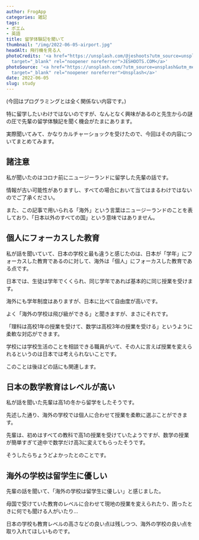 ```yaml
---
author: FrogApp
categories: 雑記
tags:
- ポエム
- 英語
title: 留学体験記を聞いて
thumbnail: "/img/2022-06-05-airport.jpg"
headAlt: 飛行機を見る人
photoCredits: '<a href="https://unsplash.com/@jeshoots?utm_source=unsplash&utm_medium=referral&utm_content=creditCopyText"
  target="_blank" rel="noopener noreferrer">JESHOOTS.COM</a>'
photoSource: '<a href="https://unsplash.com/?utm_source=unsplash&utm_medium=referral&utm_content=creditCopyText"
  target="_blank" rel="noopener noreferrer">Unsplash</a>'
date: 2022-06-05
slug: study
---
```


(今回はプログラミングとは全く関係ない内容です。)

特に留学したいわけではないのですが、なんとなく興味があるのと先生からの謎の圧で先輩の留学体験記を聞く機会がたまにあります。

実際聞いてみて、かなりカルチャーショックを受けたので、今回はその内容についてまとめてみます。

## 諸注意

私が聞いたのはコロナ前にニュージーランドに留学した先輩の話です。

情報が古い可能性がありますし、すべての場合において当てはまるわけではないのでご了承ください。

また、この記事で用いられる「海外」という言葉はニュージーランドのことを表しており、「日本以外のすべての国」という意味ではありません。

## 個人にフォーカスした教育

私が話を聞いていて、日本の学校と最も違うと感じたのは、日本が「学年」にフォーカスした教育であるのに対して、海外は「個人」にフォーカスした教育である点です。

日本では、生徒は学年でくくられ、同じ学年であれば基本的に同じ授業を受けます。

海外にも学年制度はありますが、日本に比べて自由度が高いです。

よく「海外の学校は飛び級ができる」と聞きますが、まさにそれです。

「理科は高校1年の授業を受けて、数学は高校3年の授業を受ける」というように柔軟な対応ができます。

学校には学校生活のことを相談できる職員がいて、その人に言えば授業を変えられるというのは日本では考えられないことです。

このことは後ほどの話にも関連します。

## 日本の数学教育はレベルが高い

私が話を聞いた先輩は高1の冬から留学をしたそうです。

先述した通り、海外の学校では個人に合わせて授業を柔軟に選ぶことができます。

先輩は、初めはすべての教科で高1の授業を受けていたようですが、数学の授業が簡単すぎて途中で数学だけ高3に変えてもらったそうです。

そうしたらちょうどよかったとのことです。

## 海外の学校は留学生に優しい

先輩の話を聞いて、「海外の学校は留学生に優しい」と感じました。

母国で受けていた教育のレベルに合わせて現地の授業を変えられたり、困ったときに何でも聞ける人がいたり…

日本の学校も教育レベルの高さなどの良い点は残しつつ、海外の学校の良い点を取り入れてほしいものです。
